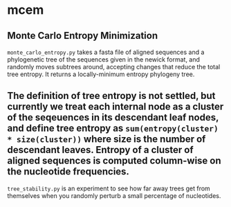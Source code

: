 # mcem
Monte Carlo Entropy Minimization 
----
`monte_carlo_entropy.py` takes a fasta file of aligned sequences and a phylogenetic tree of the sequences given in the newick format, and randomly moves subtrees around, accepting changes that reduce the total tree entropy. It returns a locally-minimum entropy phylogeny tree.

The definition of tree entropy is not settled, but currently we treat each internal node as a cluster of the seqeuences in its descendant leaf nodes, and define tree entropy as `sum(entropy(cluster) * size(cluster))` where size is the number of descendant leaves. Entropy of a cluster of aligned sequences is computed column-wise on the nucleotide frequencies.
----
`tree_stability.py` is an experiment to see how far away trees get from themselves when you randomly perturb a small percentage of nucleotides.
